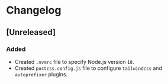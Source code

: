 # Changelog

## [Unreleased]

### Added
- Created `.nvmrc` file to specify Node.js version `18`.
- Created `postcss.config.js` file to configure `tailwindcss` and `autoprefixer` plugins.

